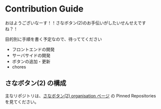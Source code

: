 # Contribution Guide

おはようございなーす！！さなボタン(2)のお手伝いがしたいせんせえですね？！

目的別に手順を書く予定なので、待っててください

- フロントエンドの開発
- サーバサイドの開発
- ボタンの追加・更新
- chores

## さなボタン(2) の構成

主なリポジトリは、[さなボタン(2) organisation ページ](https://github.com/sanabutton/) の Pinned Repositories を見てください。
